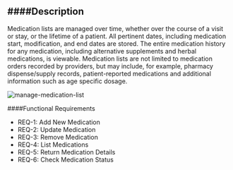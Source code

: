####Description
--------------
Medication lists are managed over time, whether over the course of a visit or stay, or the lifetime of a patient. All pertinent dates, including medication start, modification, and end dates are stored. The entire medication history for any medication, including alternative supplements and herbal medications, is viewable. Medication lists are not limited to medication orders recorded by providers, but may include, for example, pharmacy dispense/supply records, patient-reported medications and additional information such as age specific dosage. 

![manage-medication-list](https://f.cloud.github.com/assets/4283040/1379306/05c7b5c2-3aeb-11e3-82f7-53c1c3a1faf5.PNG)

####Functional Requirements
* REQ-1: 	Add New Medication
* REQ-2:  Update Medication
* REQ-3:  Remove Medication
* REQ-4:  List Medications
* REQ-5:  Return Medication Details
* REQ-6:  Check Medication Status

